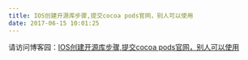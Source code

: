 ```yaml
---
title: IOS创建开源库步骤,提交cocoa pods官网，别人可以使用
date: 2017-06-15 10:01:25
---
```


请访问博客园：<a href="http://www.cnblogs.com/bboymars/p/5382012.html">IOS创建开源库步骤,提交cocoa pods官网，别人可以使用</a>